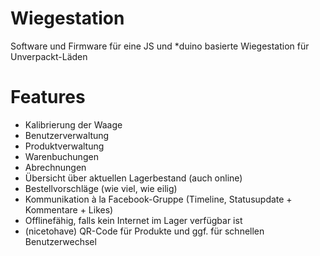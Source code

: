 # Wiegestation
Software und Firmware für eine JS und *duino basierte Wiegestation für Unverpackt-Läden
# Features
* Kalibrierung der Waage
* Benutzerverwaltung
* Produktverwaltung
* Warenbuchungen
* Abrechnungen
* Übersicht über aktuellen Lagerbestand (auch online)
* Bestellvorschläge (wie viel, wie eilig)
* Kommunikation à la Facebook-Gruppe (Timeline, Statusupdate + Kommentare + Likes)
* Offlinefähig, falls kein Internet im Lager verfügbar ist
* (nicetohave) QR-Code für Produkte und ggf. für schnellen Benutzerwechsel
